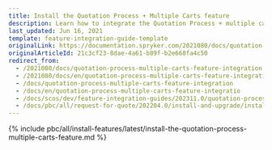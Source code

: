 ```yaml
---
title: Install the Quotation Process + Multiple Carts feature
description: Learn how to integrate the Quotation Process + multiple carts feature GLUE API into a Spryker project
last_updated: Jun 16, 2021
template: feature-integration-guide-template
originalLink: https://documentation.spryker.com/2021080/docs/quotation-process-multiple-carts-feature-integration
originalArticleId: 21c3cf23-8dae-4a61-b89f-b2e668fa4c50
redirect_from:
  - /2021080/docs/quotation-process-multiple-carts-feature-integration
  - /2021080/docs/en/quotation-process-multiple-carts-feature-integration
  - /docs/quotation-process-multiple-carts-feature-integration
  - /docs/en/quotation-process-multiple-carts-feature-integratio
  - /docs/scos/dev/feature-integration-guides/202311.0/quotation-process-multiple-carts-feature-integration.html
  - /docs/pbc/all/request-for-quote/202204.0/install-and-upgrade/install-features/install-the-quotation-process-multiple-carts-feature.html
---
```

{% include pbc/all/install-features/latest/install-the-quotation-process-multiple-carts-feature.md %} <!-- To edit, see /_includes/pbc/all/install-features/202311.0/install-the-quotation-process-multiple-carts-feature.md -->
